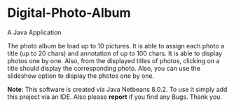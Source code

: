# Digital-Photo-Album
A Java Application

The photo album be load up to 10 pictures. It is
able to assign each photo a title (up to 20 chars) and annotation of up to 100 chars. It is able
to display photos one by one. Also, from the displayed titles of photos, clicking on a title should display
the corresponding photo. Also, you can use the slideshow option to display the photos one by one. 

**Note**: This software is created via Java Netbeans 8.0.2. To use it simply add this project via an IDE. Also please **report** if you find any Bugs. Thank you.
